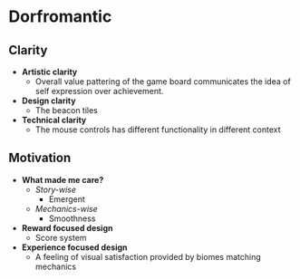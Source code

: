 # Dorfromantic
## Clarity
- **Artistic clarity**
	- Overall value pattering of the game board communicates the idea of self expression over achievement.
- **Design clarity**
	- The beacon tiles
- **Technical clarity**
	- The mouse controls has different functionality in different context
## Motivation
- **What made me care?**
	- *Story-wise*
		- Emergent
	- *Mechanics-wise*
		- Smoothness
- **Reward focused design**
	- Score system
- **Experience focused design**
	- A feeling of visual satisfaction provided by biomes matching mechanics 